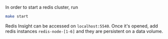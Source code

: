 In order to start a redis cluster, run

```bash
make start
```

Redis Insight can be accessed on `localhost:5540`. Once it's opened, add redis instances `redis-node-[1-6]` and they are persistent on a data volume.
